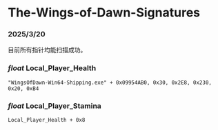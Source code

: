 # The-Wings-of-Dawn-Signatures

### 2025/3/20

目前所有指针均能扫描成功。

### *float* Local_Player_Health

`"WingsOfDawn-Win64-Shipping.exe" + 0x09954AB0, 0x30, 0x2E8, 0x230, 0x20, 0xB4`

### *float* Local_Player_Stamina

`Local_Player_Health + 0x8`
